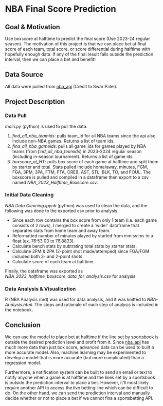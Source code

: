 # NBA Final Score Prediction
## Goal & Motivation
 Use boxscore at halftime to predict the final score (Use 2023-24 regular season). The motivation of this project is that we can place bet at final score of each team, total score, or score differential during halftime with hopefully enough data. If any of the final result falls outside the prediction interval, then we can place a bet and benefit!
## Data Source
All data were pulled from [nba_api](https://github.com/swar/nba_api) (Credit to Swar Patel).
## Project Description
### Data Pull
*main.py* (python) is used to pull the data. 
1. *find_all_nba_teamids*: pulls team_id for all NBA teams since the api also include non-NBA games. Returns a list of team ids.
2. *fina_all_nba_gameids*: pulls all game_ids for games played by NBA teams (from *find_all_nba_teamids*) in 2023-2024 regular season (including in-season tournament). Returns a list of game ids.
3. *boxscore_at_HT*: pulls box score of each game at halftime and split them by starter and total. Stats pulled include home/away, minutes, FGM, FGA, 3PM, 3PA, FTM, FTA, OREB, AST, STL, BLK, TO, and FOUL. The boxscore is pulled and compiled in a dataframe then export to a csv named *NBA_2023_Halftime_Boxscore.csv*.
### Initial Data Cleaning
*NBA Data Cleaning.ipynb* (python) was used to clean the data, and the following was done to the exported csv prior to analysis. 
- Since each row contains the box score from only 1 team (i.e. each game consists of 2 rows), I merged to create a 'wider' dataframe that separates stats from home team and away team.
- Reformatted number of minutes played by started from mm:ss:ms to a float (ex. 76:53:00 to 76.8833).
- Calculate bench stats by subtrating total stats by starter stats.
- Calculate 2PM & 2PA (2-point shot made/attemped) since FGA/FGM included both 3- and 2-point shots. 
- Calculate score of each team at halftime.
  
Finally, the dataframe was exported as *NBA_2023_halftime_boxscore_data_for_analysis.csv* for analysis
### Data Analysis & Visualization
R (NBA Analysis.rmd) was used for data analysis, and it was knitted to *NBA-Analysis.html*. The steps and rationale of each step of analysis is included in the notebook. 

## Conclusion
We can use the model to place bet at halftime if the line set by sportsbook is outside the desired prediction level and profit from it. Since [nba_api](https://github.com/swar/nba_api) has much more data than just box score, advanced data can be used to built a more accurate model. Also, machine learning may be experimented to develop a model that is more accurate (but more complicated) than a regression model. 

Furthermore, a notification system can be built to send an email or text to notify anyone when a game is at halftime and the lines set by a sportsbook is outside the prediction interval to place a bet. However, it'll most likely require another API to access the live betting line which can be difficult to do. On the other hand, we can send the prediction interval and manually decide whether or not to place a bet if we cannot fina a sportsbetting API. 
